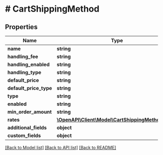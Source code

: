 # # CartShippingMethod

## Properties

Name | Type | Description | Notes
------------ | ------------- | ------------- | -------------
**name** | **string** |  | [optional]
**handling_fee** | **string** |  | [optional]
**handling_enabled** | **string** |  | [optional]
**handling_type** | **string** |  | [optional]
**default_price** | **string** |  | [optional]
**default_price_type** | **string** |  | [optional]
**type** | **string** |  | [optional]
**enabled** | **string** |  | [optional]
**min_order_amount** | **string** |  | [optional]
**rates** | [**\OpenAPI\Client\Model\CartShippingMethodRate[]**](CartShippingMethodRate.md) |  | [optional]
**additional_fields** | **object** |  | [optional]
**custom_fields** | **object** |  | [optional]

[[Back to Model list]](../../README.md#models) [[Back to API list]](../../README.md#endpoints) [[Back to README]](../../README.md)
